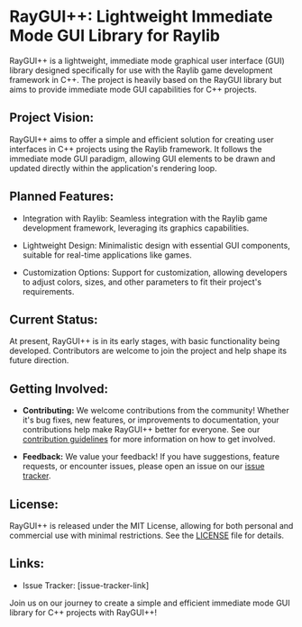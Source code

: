 # RayGUI++: Lightweight Immediate Mode GUI Library for Raylib

RayGUI++ is a lightweight, immediate mode graphical user interface (GUI) library designed specifically for use with the Raylib game development framework in C++. The project is heavily based on the RayGUI library but aims to provide immediate mode GUI capabilities for C++ projects.

## Project Vision:

RayGUI++ aims to offer a simple and efficient solution for creating user interfaces in C++ projects using the Raylib framework. It follows the immediate mode GUI paradigm, allowing GUI elements to be drawn and updated directly within the application's rendering loop.

## Planned Features:

- Integration with Raylib: Seamless integration with the Raylib game development framework, leveraging its graphics capabilities.
  
- Lightweight Design: Minimalistic design with essential GUI components, suitable for real-time applications like games.
  
- Customization Options: Support for customization, allowing developers to adjust colors, sizes, and other parameters to fit their project's requirements.

## Current Status:

At present, RayGUI++ is in its early stages, with basic functionality being developed. Contributors are welcome to join the project and help shape its future direction.

## Getting Involved:

- **Contributing:** We welcome contributions from the community! Whether it's bug fixes, new features, or improvements to documentation, your contributions help make RayGUI++ better for everyone. See our [contribution guidelines](contribution-guidelines-link) for more information on how to get involved.
  
- **Feedback:** We value your feedback! If you have suggestions, feature requests, or encounter issues, please open an issue on our [issue tracker](issue-tracker-link).

## License:

RayGUI++ is released under the MIT License, allowing for both personal and commercial use with minimal restrictions. See the [LICENSE](license-link) file for details.

## Links:

- Issue Tracker: [issue-tracker-link]

Join us on our journey to create a simple and efficient immediate mode GUI library for C++ projects with RayGUI++!
